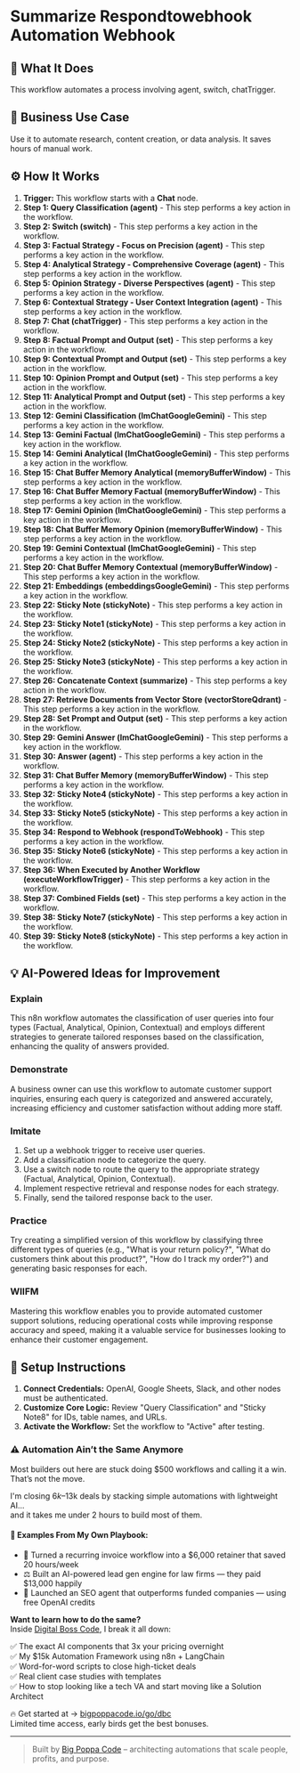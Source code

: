 # Summarize Respondtowebhook Automation Webhook

## 🚀 What It Does
This workflow automates a process involving agent, switch, chatTrigger.

## 💼 Business Use Case
Use it to automate research, content creation, or data analysis. It saves hours of manual work.

## ⚙️ How It Works
1.  **Trigger:** This workflow starts with a **Chat** node.
2. **Step 1: Query Classification (agent)** - This step performs a key action in the workflow.
3. **Step 2: Switch (switch)** - This step performs a key action in the workflow.
4. **Step 3: Factual Strategy - Focus on Precision (agent)** - This step performs a key action in the workflow.
5. **Step 4: Analytical Strategy - Comprehensive Coverage (agent)** - This step performs a key action in the workflow.
6. **Step 5: Opinion Strategy - Diverse Perspectives (agent)** - This step performs a key action in the workflow.
7. **Step 6: Contextual Strategy - User Context Integration (agent)** - This step performs a key action in the workflow.
8. **Step 7: Chat (chatTrigger)** - This step performs a key action in the workflow.
9. **Step 8: Factual Prompt and Output (set)** - This step performs a key action in the workflow.
10. **Step 9: Contextual Prompt and Output (set)** - This step performs a key action in the workflow.
11. **Step 10: Opinion Prompt and Output (set)** - This step performs a key action in the workflow.
12. **Step 11: Analytical Prompt and Output (set)** - This step performs a key action in the workflow.
13. **Step 12: Gemini Classification (lmChatGoogleGemini)** - This step performs a key action in the workflow.
14. **Step 13: Gemini Factual (lmChatGoogleGemini)** - This step performs a key action in the workflow.
15. **Step 14: Gemini Analytical (lmChatGoogleGemini)** - This step performs a key action in the workflow.
16. **Step 15: Chat Buffer Memory Analytical (memoryBufferWindow)** - This step performs a key action in the workflow.
17. **Step 16: Chat Buffer Memory Factual (memoryBufferWindow)** - This step performs a key action in the workflow.
18. **Step 17: Gemini Opinion (lmChatGoogleGemini)** - This step performs a key action in the workflow.
19. **Step 18: Chat Buffer Memory Opinion (memoryBufferWindow)** - This step performs a key action in the workflow.
20. **Step 19: Gemini Contextual (lmChatGoogleGemini)** - This step performs a key action in the workflow.
21. **Step 20: Chat Buffer Memory Contextual (memoryBufferWindow)** - This step performs a key action in the workflow.
22. **Step 21: Embeddings (embeddingsGoogleGemini)** - This step performs a key action in the workflow.
23. **Step 22: Sticky Note (stickyNote)** - This step performs a key action in the workflow.
24. **Step 23: Sticky Note1 (stickyNote)** - This step performs a key action in the workflow.
25. **Step 24: Sticky Note2 (stickyNote)** - This step performs a key action in the workflow.
26. **Step 25: Sticky Note3 (stickyNote)** - This step performs a key action in the workflow.
27. **Step 26: Concatenate Context (summarize)** - This step performs a key action in the workflow.
28. **Step 27: Retrieve Documents from Vector Store (vectorStoreQdrant)** - This step performs a key action in the workflow.
29. **Step 28: Set Prompt and Output (set)** - This step performs a key action in the workflow.
30. **Step 29: Gemini Answer (lmChatGoogleGemini)** - This step performs a key action in the workflow.
31. **Step 30: Answer (agent)** - This step performs a key action in the workflow.
32. **Step 31: Chat Buffer Memory (memoryBufferWindow)** - This step performs a key action in the workflow.
33. **Step 32: Sticky Note4 (stickyNote)** - This step performs a key action in the workflow.
34. **Step 33: Sticky Note5 (stickyNote)** - This step performs a key action in the workflow.
35. **Step 34: Respond to Webhook (respondToWebhook)** - This step performs a key action in the workflow.
36. **Step 35: Sticky Note6 (stickyNote)** - This step performs a key action in the workflow.
37. **Step 36: When Executed by Another Workflow (executeWorkflowTrigger)** - This step performs a key action in the workflow.
38. **Step 37: Combined Fields (set)** - This step performs a key action in the workflow.
39. **Step 38: Sticky Note7 (stickyNote)** - This step performs a key action in the workflow.
40. **Step 39: Sticky Note8 (stickyNote)** - This step performs a key action in the workflow.

## 💡 AI-Powered Ideas for Improvement
### Explain
This n8n workflow automates the classification of user queries into four types (Factual, Analytical, Opinion, Contextual) and employs different strategies to generate tailored responses based on the classification, enhancing the quality of answers provided.

### Demonstrate
A business owner can use this workflow to automate customer support inquiries, ensuring each query is categorized and answered accurately, increasing efficiency and customer satisfaction without adding more staff.

### Imitate
1. Set up a webhook trigger to receive user queries.
2. Add a classification node to categorize the query.
3. Use a switch node to route the query to the appropriate strategy (Factual, Analytical, Opinion, Contextual).
4. Implement respective retrieval and response nodes for each strategy.
5. Finally, send the tailored response back to the user.

### Practice
Try creating a simplified version of this workflow by classifying three different types of queries (e.g., "What is your return policy?", "What do customers think about this product?", "How do I track my order?") and generating basic responses for each.

### WIIFM
Mastering this workflow enables you to provide automated customer support solutions, reducing operational costs while improving response accuracy and speed, making it a valuable service for businesses looking to enhance their customer engagement.

## 🔧 Setup Instructions
1. **Connect Credentials:** OpenAI, Google Sheets, Slack, and other nodes must be authenticated.
2. **Customize Core Logic:** Review "Query Classification" and "Sticky Note8" for IDs, table names, and URLs.
3. **Activate the Workflow:** Set the workflow to "Active" after testing.

### ⚠️ Automation Ain’t the Same Anymore

Most builders out here are stuck doing $500 workflows and calling it a win.  
That’s not the move.  

I'm closing $6k–$13k deals by stacking simple automations with lightweight AI...  
and it takes me under 2 hours to build most of them.

#### 🧠 Examples From My Own Playbook:
- 🔁 Turned a recurring invoice workflow into a $6,000 retainer that saved 20 hours/week  
- ⚖️ Built an AI-powered lead gen engine for law firms — they paid $13,000 happily  
- 🚀 Launched an SEO agent that outperforms funded companies — using free OpenAI credits  

**Want to learn how to do the same?**  
Inside [Digital Boss Code](https://bigpoppacode.io/go/dbc), I break it all down:

✅ The exact AI components that 3x your pricing overnight  
✅ My $15k Automation Framework using n8n + LangChain  
✅ Word-for-word scripts to close high-ticket deals  
✅ Real client case studies with templates  
✅ How to stop looking like a tech VA and start moving like a Solution Architect  

🔥 Get started at → [bigpoppacode.io/go/dbc](https://bigpoppacode.io/go/dbc)  
Limited time access, early birds get the best bonuses.

---
> Built by [Big Poppa Code](https://bigpoppacode.io) – architecting automations that scale people, profits, and purpose.
